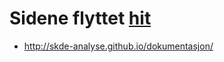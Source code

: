 # Sidene flyttet [hit](http://skde-analyse.github.io/dokumentasjon/)

- http://skde-analyse.github.io/dokumentasjon/